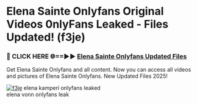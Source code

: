 # Elena Sainte Onlyfans Original Videos 0nlyFans Leaked - Files Updated! (f3je)

<h3>🔴 CLICK HERE 🌐==►► <a href="https://tinyurl.com/x26r9saj" rel="nofollow">Elena Sainte Onlyfans Updated Files</a></h3>

Get Elena Sainte Onlyfans and all content. Now you can access all videos and pictures of Elena Sainte Onlyfans. New Updated Files 2025!

[![f3je](https://i.imgur.com/LkgZPqh.gif)](https://tinyurl.com/x26r9saj)
elena kamperi onlyfans leaked<br>
elena vonn onlyfans leak